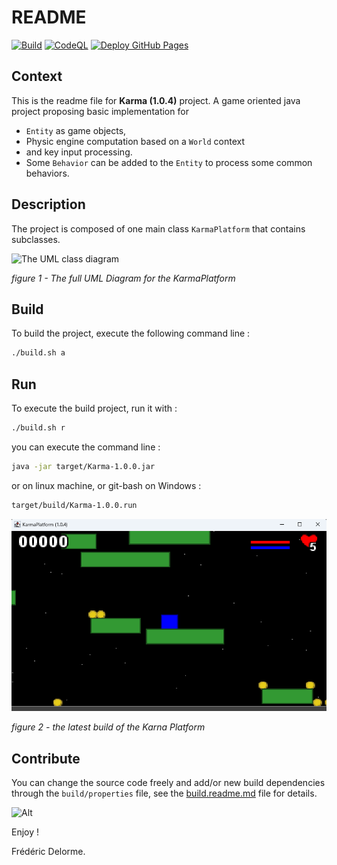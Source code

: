 # README

[![Build](https://github.com/mcgivrer/karma/actions/workflows/build.yml/badge.svg)](https://github.com/mcgivrer/karma/actions/workflows/build.yml) [![CodeQL](https://github.com/mcgivrer/karma/actions/workflows/codeql.yml/badge.svg)](https://github.com/mcgivrer/karma/actions/workflows/codeql.yml) [![Deploy GitHub Pages](https://github.com/mcgivrer/karma/actions/workflows/jekyll-gh-pages.yml/badge.svg)](https://github.com/mcgivrer/karma/actions/workflows/jekyll-gh-pages.yml)

## Context

This is the readme file for **Karma (1.0.4)** project.
A game oriented java project proposing basic implementation for

- `Entity` as game objects,
- Physic engine computation based on a `World` context
- and key input processing.
- Some `Behavior` can be added to the `Entity` to process some common behaviors.

## Description

The project is composed of one main class `KarmaPlatform` that contains subclasses.

![The UML class diagram](http://www.plantuml.com/plantuml/png/VPBFZjCm4CRlVWhJKn4g4bSVqB9QGBGWAkrA7127IJn93FuJUIQK2ksxuzYfDadHNjAPRtupOt_k3J547fmLBxX3XxAtOBpeZ4RfaBkWgIJ074qrC98GFTI_e4Mvlply5L8QpnWRg54UyFpP4AF7kD3tH_1enQEeBH390qG7HmlSXEWa_aaDciPfhmieZUijElHSrDdOST-hEY8mtjT9sBuS1UFxWKiuz3hLjbhPuDkiw0YdNDiPRtWBiILrpz7uzlkFB6j3VI0iZ0sXJz6Ze2wSLYUT3942_U3aUy-6pm_d7ikr9c5AleLezHH_Z4P_hNvYpTDbL-n3Kf-htndY8LRWQrm3JnxVOWU_JOWpwGYHJMtnKheq_u_DRfPz9Vu27bgCa_Ik8evGSoxDtsVH5mQlBtrYsR9viv6xtLkvyPlfx0h77uEq8XEKpLEdR66ES-lC1gMVOhhUbEXnp-MQgfe24cNro8nxdeKIC7jZnUaZbl-71DmEJOCHzIS7BQegPzUKt7-8u50rutTTJlMvuOfcoJMxC5dHml7vc6n3TY6hPIg96_HwSFOV "The full UML Diagram for the KarmaPlatform")

_figure 1 - The full UML Diagram for the KarmaPlatform_

## Build

To build the project, execute the following command line :

```bash
./build.sh a
```

## Run

To execute the build project, run it with :

```bash
./build.sh r
```

you can execute the command line :

```bash
java -jar target/Karma-1.0.0.jar
```

or on linux machine, or git-bash on Windows :

```bash
target/build/Karma-1.0.0.run
```

![The latest screenshot from the karma platform](src/docs/illustrations/00-latest.png "This is the latest screenshot from the Karma Platform")

_figure 2 - the latest build of the Karna Platform_

## Contribute

You can change the source code freely and add/or new build dependencies through the `build/properties` file, see
the [build.readme.md](./build.readme.md) file for details.

![Alt](https://repobeats.axiom.co/api/embed/3700d019258205e1470117ea5f5d4b870d704ce0.svg "Repobeats analytics image on karma/develop")

Enjoy !

Frédéric Delorme.
